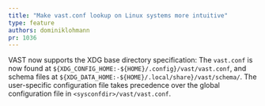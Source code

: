 ```yaml
---
title: "Make vast.conf lookup on Linux systems more intuitive"
type: feature
authors: dominiklohmann
pr: 1036
---
```


VAST now supports the XDG base directory specification: The `vast.conf` is now
found at `${XDG_CONFIG_HOME:-${HOME}/.config}/vast/vast.conf`, and schema files
at `${XDG_DATA_HOME:-${HOME}/.local/share}/vast/schema/`. The user-specific
configuration file takes precedence over the global configuration file in
`<sysconfdir>/vast/vast.conf`.
